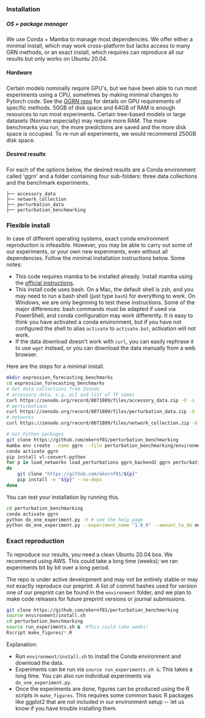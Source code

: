 ### Installation

##### OS + package manager

We use Conda + Mamba to manage most dependencies. We offer either a minimal install, which may work cross-platform but lacks access to many GRN methods, or an exact install, which requires can reproduce all our results but only works on Ubuntu 20.04. 

##### Hardware

Certain models nominally require GPU's, but we have been able to run most experiments using a CPU, sometimes by making minimal changes to Pytorch code. See the [GGRN repo](https://github.com/ekernf01/ggrn) for details on GPU requirements of specific methods. 50GB of disk space and 64GB of RAM is enough resources to run most experiments. Certain tree-based models or large datasets (Norman especially) may require more RAM. The more benchmarks you run, the more predictions are saved and the more disk space is occupied. To re-run all experiments, we would recommend 250GB disk space. 

##### Desired results

For each of the options below, the desired results are a Conda environment called 'ggrn' and a folder containing four sub-folders: three data collections and the benchmark experiments.

```
├── accessory_data
├── network_collection
├── perturbation_data
├── perturbation_benchmarking 
```

### Flexible install

In case of different operating systems, exact conda environment reproduction is infeasible. However, you may be able to carry out some of our experiments, or your own new experiments, even without all dependencies. Follow the minimal installation instructions below. Some notes:

- This code requires mamba to be installed already. Install mamba using the [official instructions](https://mamba.readthedocs.io/en/latest/installation.html).
- This install code uses bash. On a Mac, the default shell is zsh, and you may need to run a bash shell (just type `bash`) for everything to work. On Windows, we are only beginning to test these instructions. Some of the major differences: bash commands must be adapted if used via PowerShell, and conda configuration may work differently. It is easy to think you have activated a conda environment, but if you have not configured the shell to alias `activate` to `activate.bat`, activation will not work.
- If the data download doesn't work with `curl`, you can easily rephrase it to use `wget` instead, or you can download the data manually from a web browser.

Here are the steps for a minimal install. 

```bash
mkdir expression_forecasting_benchmarks
cd expression_forecasting_benchmarks
# Get data collections from Zenodo 
# accessory data, e.g. pLI and list of TF names
curl https://zenodo.org/record/8071809/files/accessory_data.zip -O -s  && unzip accessory_data.zip > accessory_data.log &
# perturbations 
curl https://zenodo.org/record/8071809/files/perturbation_data.zip -O -s perturbation_data.log && unzip perturbation_data.zip && mv perturbation_data_ perturbation_data > perturbation_data.log &
# networks
curl https://zenodo.org/record/8071809/files/network_collection.zip -O -s network_collection.log  && unzip network_collection.zip > network_collection.log &

# Get Python packages
git clone https://github.com/ekernf01/perturbation_benchmarking
mamba env create --name ggrn --file perturbation_benchmarking/environment/conda_inputs_minimal.yaml
conda activate ggrn
pip install vl-convert-python
for p in load_networks load_perturbations ggrn_backend2 ggrn perturbation_benchmarking_package geneformer_embeddings
do
    git clone "https://github.com/ekernf01/${p}"
    pip install -e "${p}" --no-deps 
done
```

You can test your installation by running this.

```bash
cd perturbation_benchmarking
conda activate ggrn
python do_one_experiment.py -h # see the help page
python do_one_experiment.py --experiment_name "1.0_0" --amount_to_do models
```

### Exact reproduction

To reproduce our results, you need a clean Ubuntu 20.04 box. We recommend using AWS. This could take a long time (weeks); we ran experiments bit by bit over a long period. 

The repo is under active development and may not be entirely stable or may not exactly reproduce our preprint. A list of commit hashes used for version one of our preprint can be found in the `environment` folder, and we plan to make code releases for future preprint versions or journal submissions.

```bash
git clone https://github.com/ekernf01/perturbation_benchmarking
source environment/install.sh
cd perturbation_benchmarking
source run_experiments.sh &  #This could take weeks!
Rscript make_figures/*.R 
```

Explanation:

- Run  `environment/install.sh` to install the Conda environment and download the data.
- Experiments can be run via `source run_experiments.sh &`. This takes a long time. You can also run individual experiments via `do_one_experiment.py`.  
- Once the experiments are done, figures can be produced using the R scripts in `make_figures`. This requires some common basic R packages like ggplot2 that are not included in our environment setup -- let us know if you have trouble installing them.


